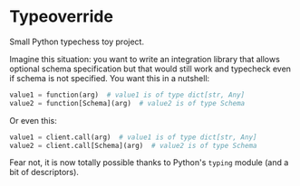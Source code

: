 # Typeoverride

Small Python typechess toy project.

Imagine this situation: you want to write an integration library that allows optional schema specification but that would still work and typecheck even if schema is not specified. You want this in a nutshell:

```python
value1 = function(arg)  # value1 is of type dict[str, Any]
value2 = function[Schema](arg)  # value2 is of type Schema
```

Or even this:

```python
value1 = client.call(arg)  # value1 is of type dict[str, Any]
value2 = client.call[Schema](arg)  # value2 is of type Schema
```

Fear not, it is now totally possible thanks to Python's `typing` module (and a bit of descriptors). 
